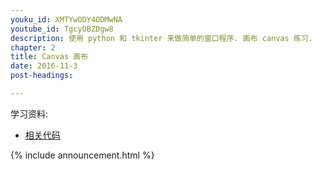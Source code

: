 ```yaml
---
youku_id: XMTYwODY4ODMwNA
youtube_id: TgcyOBZDgw8
description: 使用 python 和 tkinter 来做简单的窗口程序. 画布 canvas 练习.
chapter: 2
title: Canvas 画布
date: 2016-11-3
post-headings:

---
```


学习资料:
  * [相关代码](https://github.com/MorvanZhou/tutorials/blob/master/tkinterTUT/tk8_canvas.py)

{% include announcement.html %}